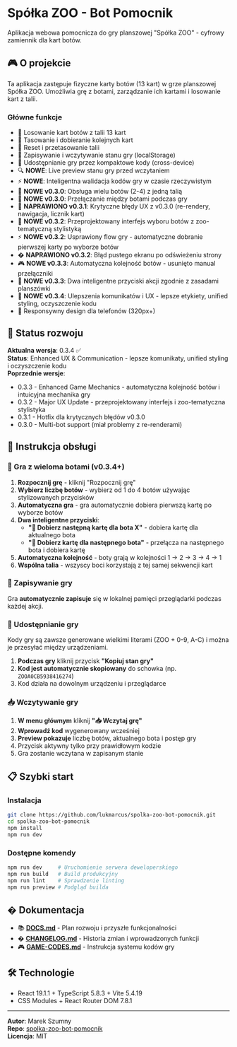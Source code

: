 # Spółka ZOO - Bot Pomocnik

Aplikacja webowa pomocnicza do gry planszowej "Spółka ZOO" - cyfrowy zamiennik dla kart botów.

## 🎮 O projekcie

Ta aplikacja zastępuje fizyczne karty botów (13 kart) w grze planszowej Spółka ZOO. Umożliwia grę z botami, zarządzanie ich kartami i losowanie kart z talii.

### Główne funkcje

- 🤖 Losowanie kart botów z talii 13 kart
- 🎲 Tasowanie i dobieranie kolejnych kart
- 🔄 Reset i przetasowanie talii
- 💾 Zapisywanie i wczytywanie stanu gry (localStorage)
- 🔗 Udostępnianie gry przez kompaktowe kody (cross-device)
- 🔍 **NOWE**: Live preview stanu gry przed wczytaniem
- ⚡ **NOWE**: Inteligentna walidacja kodów gry w czasie rzeczywistym
- 🤖 **NOWE v0.3.0**: Obsługa wielu botów (2-4) z jedną talią
- 🔄 **NOWE v0.3.0**: Przełączanie między botami podczas gry
- 🔧 **NAPRAWIONO v0.3.1**: Krytyczne błędy UX z v0.3.0 (re-rendery, nawigacja, licznik kart)
- 🎨 **NOWE v0.3.2**: Przeprojektowany interfejs wyboru botów z zoo-tematyczną stylistyką
- ⚡ **NOWE v0.3.2**: Usprawiony flow gry - automatyczne dobranie pierwszej karty po wyborze botów
- �️ **NAPRAWIONO v0.3.2**: Błąd pustego ekranu po odświeżeniu strony
- 🎮 **NOWE v0.3.3**: Automatyczna kolejność botów - usunięto manual przełączniki
- 🎯 **NOWE v0.3.3**: Dwa inteligentne przyciski akcji zgodnie z zasadami planszówki
- 🎨 **NOWE v0.3.4**: Ulepszenia komunikatów i UX - lepsze etykiety, unified styling, oczyszczenie kodu
- 📱 Responsywny design dla telefonów (320px+)

## 🚀 Status rozwoju

**Aktualna wersja**: 0.3.4 ✅  
**Status**: Enhanced UX & Communication - lepsze komunikaty, unified styling i oczyszczenie kodu  
**Poprzednie wersje**:

- 0.3.3 - Enhanced Game Mechanics - automatyczna kolejność botów i intuicyjna mechanika gry
- 0.3.2 - Major UX Update - przeprojektowany interfejs i zoo-tematyczna stylistyka
- 0.3.1 - Hotfix dla krytycznych błędów v0.3.0
- 0.3.0 - Multi-bot support (miał problemy z re-renderami)

## 📖 Instrukcja obsługi

### 🤖 Gra z wieloma botami (v0.3.4+)

1. **Rozpocznij grę** - kliknij "Rozpocznij grę"
2. **Wybierz liczbę botów** - wybierz od 1 do 4 botów używając stylizowanych przycisków
3. **Automatyczna gra** - gra automatycznie dobiera pierwszą kartę po wyborze botów
4. **Dwa inteligentne przyciski**:
   - **"🎯 Dobierz następną kartę dla bota X"** - dobiera kartę dla aktualnego bota
   - **"👥 Dobierz kartę dla następnego bota"** - przełącza na następnego bota i dobiera kartę
5. **Automatyczna kolejność** - boty grają w kolejności 1 → 2 → 3 → 4 → 1
6. **Wspólna talia** - wszyscy boci korzystają z tej samej sekwencji kart

### 💾 Zapisywanie gry

Gra **automatycznie zapisuje** się w lokalnej pamięci przeglądarki podczas każdej akcji.

### 🔗 Udostępnianie gry

Kody gry są zawsze generowane wielkimi literami (ZOO + 0-9, A-C) i można je przesyłać między urządzeniami.

1. **Podczas gry** kliknij przycisk **"Kopiuj stan gry"**
2. **Kod jest automatycznie skopiowany** do schowka (np. `ZOOA0CB5938416274`)
3. Kod działa na dowolnym urządzeniu i przeglądarce

### 📥 Wczytywanie gry

1. **W menu głównym** kliknij **"📥 Wczytaj grę"**
2. **Wprowadź kod** wygenerowany wcześniej
3. **Preview pokazuje** liczbę botów, aktualnego bota i postęp gry
4. Przycisk aktywny tylko przy prawidłowym kodzie
5. Gra zostanie wczytana w zapisanym stanie

## 📋 Szybki start

### Instalacja

```bash
git clone https://github.com/lukmarcus/spolka-zoo-bot-pomocnik.git
cd spolka-zoo-bot-pomocnik
npm install
npm run dev
```

### Dostępne komendy

```bash
npm run dev     # Uruchomienie serwera deweloperskiego
npm run build   # Build produkcyjny
npm run lint    # Sprawdzenie linting
npm run preview # Podgląd builda
```

## � Dokumentacja

- 📚 **[DOCS.md](DOCS.md)** - Plan rozwoju i przyszłe funkcjonalności
- � **[CHANGELOG.md](CHANGELOG.md)** - Historia zmian i wprowadzonych funkcji
- 🎮 **[GAME-CODES.md](GAME-CODES.md)** - Instrukcja systemu kodów gry

## 🛠️ Technologie

- React 19.1.1 + TypeScript 5.8.3 + Vite 5.4.19
- CSS Modules + React Router DOM 7.8.1

---

**Autor**: Marek Szumny  
**Repo**: [spolka-zoo-bot-pomocnik](https://github.com/lukmarcus/spolka-zoo-bot-pomocnik)  
**Licencja**: MIT
